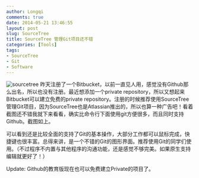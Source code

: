 ```yaml
---
author: Longqi
comments: true
date: 2014-05-21 13:46:55
layout: post
slug: SourceTree
title: SourceTree 管理Git项目还不错
categories: [Tools]
tags:
- SourceTree
- Git
- Software
---
```

![sourcetree](https://wanglongqi.github.io/public/images/sourcetree.png)
昨天注册了一个Bitbucket，以前一直见人用，感觉没有Github那么出名，所以也没有注册。最近想添加一个private repository，所以又想起来Bitbucket可以建立免费的private repository。注册的时候推荐使用SourceTree管理Git项目，因为SourceTree也是Atlassian推出的，所以也算一种广告吧！看着截图还不错我就下来看看，确实比命令行下面使用git方便很多，而且同时支持Github。截图如上。

可以看到还是比较全面的支持了Git的基本操作，大部分工作都可以鼠标完成，快捷键也很丰富。总得来讲，是一个不错的Git的图形界面。推荐使用Git的同学们使用。（不过程序不内置与其他程序的沟通功能，还是感觉不够完美。如果原生支持编辑就更好了！）

Update: Github的教育版现在也可以免费建立Private的项目了。